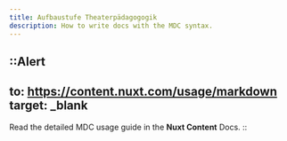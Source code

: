 ```yaml
---
title: Aufbaustufe Theaterpädagogogik
description: How to write docs with the MDC syntax.
---
```


::Alert
---
to: https://content.nuxt.com/usage/markdown
target: _blank
---
Read the detailed MDC usage guide in the **Nuxt Content** Docs.
::
